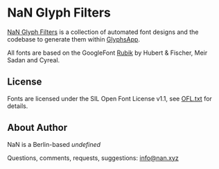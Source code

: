 # NaN Glyph Filters
[NaN Glyph Filters](http://www.generativefonts.xyz) is a collection of automated font designs and the codebase to generate them within [GlyphsApp](http://www.glyphsapp.com).

All fonts are based on the GoogleFont [Rubik](https://fonts.google.com/specimen/Rubik) by Hubert & Fischer, Meir Sadan and Cyreal.

## License

Fonts are licensed under the SIL Open Font License v1.1, see [OFL.txt](OFL.txt) for details.

## About Author

NaN is a Berlin-based _undefined_

Questions, comments, requests, suggestions: info@nan.xyz